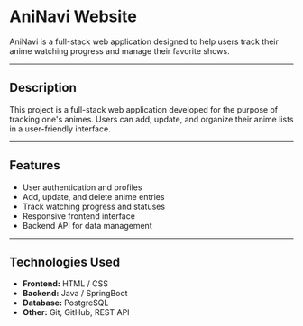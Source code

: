 # AniNavi Website

AniNavi is a full-stack web application designed to help users track their anime watching progress and manage their favorite shows.

---

## Description

This project is a full-stack web application developed for the purpose of tracking one's animes. Users can add, update, and organize their anime lists in a user-friendly interface.

---

## Features

- User authentication and profiles  
- Add, update, and delete anime entries  
- Track watching progress and statuses  
- Responsive frontend interface  
- Backend API for data management

---

## Technologies Used

- **Frontend:** HTML / CSS
- **Backend:** Java / SpringBoot
- **Database:** PostgreSQL
- **Other:** Git, GitHub, REST API
